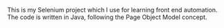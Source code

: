 This is my Selenium project which I use for learning front end automation. The code is written in Java, following the Page Object Model concept.
